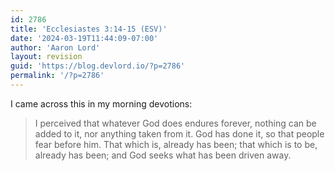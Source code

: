 ```yaml
---
id: 2786
title: 'Ecclesiastes 3:14-15 (ESV)'
date: '2024-03-19T11:44:09-07:00'
author: 'Aaron Lord'
layout: revision
guid: 'https://blog.devlord.io/?p=2786'
permalink: '/?p=2786'
---
```


I came across this in my morning devotions:
<blockquote>I perceived that whatever God does endures forever, nothing can be added to it, nor anything taken from it. God has done it, so that people fear before him. That which is, already has been; that which is to be, already has been; and God seeks what has been driven away.</blockquote>